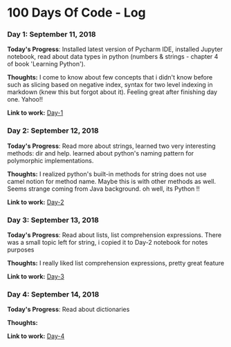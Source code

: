 # 100 Days Of Code - Log

### Day 1: September 11, 2018 

**Today's Progress**: Installed latest version of Pycharm IDE, installed Jupyter notebook, read about data types in python (numbers & strings - chapter 4 of book 'Learning Python'). 

**Thoughts:** I come to know about few concepts that i didn't know before such as slicing based on negative index, syntax for two level indexing in markdown (knew this but forgot about it). Feeling great after finishing day one. Yahoo!! 

**Link to work:** [Day-1](https://github.com/adeelahuma/100-days-of-code/blob/master/code/Day_1.ipynb)

### Day 2: September 12, 2018 

**Today's Progress**:  Read more about strings, learned two very interesting methods: dir and help. learned about python's naming pattern for polymorphic implementations.

**Thoughts:**  I realized python's built-in methods for string does not use camel notion for method name. Maybe this is with other methods as well. Seems strange coming from Java background. oh well, its Python !!

**Link to work:**  [Day-2](https://github.com/adeelahuma/100-days-of-code/blob/master/code/Day_2.ipynb)

### Day 3: September 13, 2018 

**Today's Progress**:  Read about lists, list comprehension expressions. There was a small topic left for string, i copied it to Day-2 notebook for notes purposes 

**Thoughts:** I really liked list comprehension expressions, pretty great feature

**Link to work:**  [Day-3](https://github.com/adeelahuma/100-days-of-code/blob/master/code/Day_3.ipynb)

### Day 4: September 14, 2018 

**Today's Progress**:  Read about dictionaries 

**Thoughts:** 

**Link to work:**  [Day-4](https://github.com/adeelahuma/100-days-of-code/blob/master/code/Day_4.ipynb)